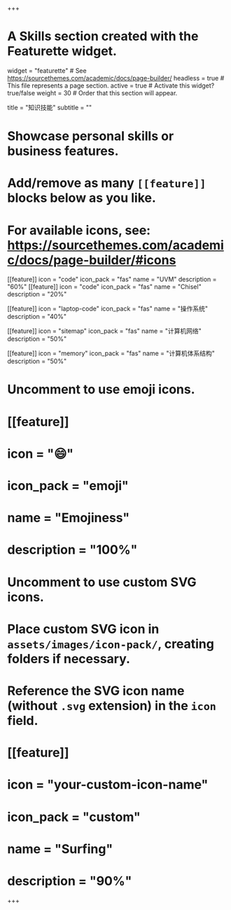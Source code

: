 +++
# A Skills section created with the Featurette widget.
widget = "featurette"  # See https://sourcethemes.com/academic/docs/page-builder/
headless = true  # This file represents a page section.
active = true  # Activate this widget? true/false
weight = 30  # Order that this section will appear.

title = "知识技能"
subtitle = ""

# Showcase personal skills or business features.
# 
# Add/remove as many `[[feature]]` blocks below as you like.
# 
# For available icons, see: https://sourcethemes.com/academic/docs/page-builder/#icons

[[feature]]
  icon = "code"
  icon_pack = "fas"
  name = "UVM"
  description = "60%"
[[feature]]
  icon = "code"
  icon_pack = "fas"
  name = "Chisel"
  description = "20%"

[[feature]]
  icon = "laptop-code"
  icon_pack = "fas"
  name = "操作系统"
  description = "40%"

[[feature]]
  icon = "sitemap"
  icon_pack = "fas"
  name = "计算机网络"
  description = "50%"

[[feature]]
  icon = "memory"
  icon_pack = "fas"
  name = "计算机体系结构"
  description = "50%"

# Uncomment to use emoji icons.
# [[feature]]
#  icon = ":smile:"
#  icon_pack = "emoji"
#  name = "Emojiness"
#  description = "100%"  

# Uncomment to use custom SVG icons.
# Place custom SVG icon in `assets/images/icon-pack/`, creating folders if necessary.
# Reference the SVG icon name (without `.svg` extension) in the `icon` field.
# [[feature]]
#  icon = "your-custom-icon-name"
#  icon_pack = "custom"
#  name = "Surfing"
#  description = "90%"

+++
